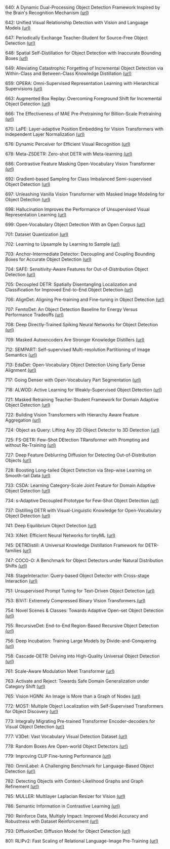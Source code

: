 
640: A Dynamic Dual-Processing Object Detection Framework Inspired by the Brain's Recognition Mechanism [(](https://openaccess.thecvf.com/content/ICCV2023/html/Zhang_A_Dynamic_Dual-Processing_Object_Detection_Framework_Inspired_by_the_Brains_ICCV_2023_paper.html)[url](https://openaccess.thecvf.com/content/ICCV2023/html/Zhang_A_Dynamic_Dual-Processing_Object_Detection_Framework_Inspired_by_the_Brains_ICCV_2023_paper.html)[)](https://openaccess.thecvf.com/content/ICCV2023/html/Zhang_A_Dynamic_Dual-Processing_Object_Detection_Framework_Inspired_by_the_Brains_ICCV_2023_paper.html)

642: Unified Visual Relationship Detection with Vision and Language Models [(](https://openaccess.thecvf.com/content/ICCV2023/html/Zhao_Unified_Visual_Relationship_Detection_with_Vision_and_Language_Models_ICCV_2023_paper.html)[url](https://openaccess.thecvf.com/content/ICCV2023/html/Zhao_Unified_Visual_Relationship_Detection_with_Vision_and_Language_Models_ICCV_2023_paper.html)[)](https://openaccess.thecvf.com/content/ICCV2023/html/Zhao_Unified_Visual_Relationship_Detection_with_Vision_and_Language_Models_ICCV_2023_paper.html)

647: Periodically Exchange Teacher-Student for Source-Free Object Detection [(](https://openaccess.thecvf.com/content/ICCV2023/html/Liu_Periodically_Exchange_Teacher-Student_for_Source-Free_Object_Detection_ICCV_2023_paper.html)[url](https://openaccess.thecvf.com/content/ICCV2023/html/Liu_Periodically_Exchange_Teacher-Student_for_Source-Free_Object_Detection_ICCV_2023_paper.html)[)](https://openaccess.thecvf.com/content/ICCV2023/html/Liu_Periodically_Exchange_Teacher-Student_for_Source-Free_Object_Detection_ICCV_2023_paper.html)

648: Spatial Self-Distillation for Object Detection with Inaccurate Bounding Boxes [(](https://openaccess.thecvf.com/content/ICCV2023/html/Wu_Spatial_Self-Distillation_for_Object_Detection_with_Inaccurate_Bounding_Boxes_ICCV_2023_paper.html)[url](https://openaccess.thecvf.com/content/ICCV2023/html/Wu_Spatial_Self-Distillation_for_Object_Detection_with_Inaccurate_Bounding_Boxes_ICCV_2023_paper.html)[)](https://openaccess.thecvf.com/content/ICCV2023/html/Wu_Spatial_Self-Distillation_for_Object_Detection_with_Inaccurate_Bounding_Boxes_ICCV_2023_paper.html)

649: Alleviating Catastrophic Forgetting of Incremental Object Detection via Within-Class and Between-Class Knowledge Distillation [(](https://openaccess.thecvf.com/content/ICCV2023/html/Kang_Alleviating_Catastrophic_Forgetting_of_Incremental_Object_Detection_via_Within-Class_and_ICCV_2023_paper.html)[url](https://openaccess.thecvf.com/content/ICCV2023/html/Kang_Alleviating_Catastrophic_Forgetting_of_Incremental_Object_Detection_via_Within-Class_and_ICCV_2023_paper.html)[)](https://openaccess.thecvf.com/content/ICCV2023/html/Kang_Alleviating_Catastrophic_Forgetting_of_Incremental_Object_Detection_via_Within-Class_and_ICCV_2023_paper.html)

659: OPERA: Omni-Supervised Representation Learning with Hierarchical Supervisions [(](https://openaccess.thecvf.com/content/ICCV2023/html/Wang_OPERA_Omni-Supervised_Representation_Learning_with_Hierarchical_Supervisions_ICCV_2023_paper.html)[url](https://openaccess.thecvf.com/content/ICCV2023/html/Wang_OPERA_Omni-Supervised_Representation_Learning_with_Hierarchical_Supervisions_ICCV_2023_paper.html)[)](https://openaccess.thecvf.com/content/ICCV2023/html/Wang_OPERA_Omni-Supervised_Representation_Learning_with_Hierarchical_Supervisions_ICCV_2023_paper.html)

663: Augmented Box Replay: Overcoming Foreground Shift for Incremental Object Detection [(](https://openaccess.thecvf.com/content/ICCV2023/html/Liu_Augmented_Box_Replay_Overcoming_Foreground_Shift_for_Incremental_Object_Detection_ICCV_2023_paper.html)[url](https://openaccess.thecvf.com/content/ICCV2023/html/Liu_Augmented_Box_Replay_Overcoming_Foreground_Shift_for_Incremental_Object_Detection_ICCV_2023_paper.html)[)](https://openaccess.thecvf.com/content/ICCV2023/html/Liu_Augmented_Box_Replay_Overcoming_Foreground_Shift_for_Incremental_Object_Detection_ICCV_2023_paper.html)

666: The Effectiveness of MAE Pre-Pretraining for Billion-Scale Pretraining [(](https://openaccess.thecvf.com/content/ICCV2023/html/Singh_The_Effectiveness_of_MAE_Pre-Pretraining_for_Billion-Scale_Pretraining_ICCV_2023_paper.html)[url](https://openaccess.thecvf.com/content/ICCV2023/html/Singh_The_Effectiveness_of_MAE_Pre-Pretraining_for_Billion-Scale_Pretraining_ICCV_2023_paper.html)[)](https://openaccess.thecvf.com/content/ICCV2023/html/Singh_The_Effectiveness_of_MAE_Pre-Pretraining_for_Billion-Scale_Pretraining_ICCV_2023_paper.html)

670: LaPE: Layer-adaptive Position Embedding for Vision Transformers with Independent Layer Normalization [(](https://openaccess.thecvf.com/content/ICCV2023/html/Yu_LaPE_Layer-adaptive_Position_Embedding_for_Vision_Transformers_with_Independent_Layer_ICCV_2023_paper.html)[url](https://openaccess.thecvf.com/content/ICCV2023/html/Yu_LaPE_Layer-adaptive_Position_Embedding_for_Vision_Transformers_with_Independent_Layer_ICCV_2023_paper.html)[)](https://openaccess.thecvf.com/content/ICCV2023/html/Yu_LaPE_Layer-adaptive_Position_Embedding_for_Vision_Transformers_with_Independent_Layer_ICCV_2023_paper.html)

676: Dynamic Perceiver for Efficient Visual Recognition [(](https://openaccess.thecvf.com/content/ICCV2023/html/Han_Dynamic_Perceiver_for_Efficient_Visual_Recognition_ICCV_2023_paper.html)[url](https://openaccess.thecvf.com/content/ICCV2023/html/Han_Dynamic_Perceiver_for_Efficient_Visual_Recognition_ICCV_2023_paper.html)[)](https://openaccess.thecvf.com/content/ICCV2023/html/Han_Dynamic_Perceiver_for_Efficient_Visual_Recognition_ICCV_2023_paper.html)

678: Meta-ZSDETR: Zero-shot DETR with Meta-learning [(](https://openaccess.thecvf.com/content/ICCV2023/html/Zhang_Meta-ZSDETR_Zero-shot_DETR_with_Meta-learning_ICCV_2023_paper.html)[url](https://openaccess.thecvf.com/content/ICCV2023/html/Zhang_Meta-ZSDETR_Zero-shot_DETR_with_Meta-learning_ICCV_2023_paper.html)[)](https://openaccess.thecvf.com/content/ICCV2023/html/Zhang_Meta-ZSDETR_Zero-shot_DETR_with_Meta-learning_ICCV_2023_paper.html)

686: Contrastive Feature Masking Open-Vocabulary Vision Transformer [(](https://openaccess.thecvf.com/content/ICCV2023/html/Kim_Contrastive_Feature_Masking_Open-Vocabulary_Vision_Transformer_ICCV_2023_paper.html)[url](https://openaccess.thecvf.com/content/ICCV2023/html/Kim_Contrastive_Feature_Masking_Open-Vocabulary_Vision_Transformer_ICCV_2023_paper.html)[)](https://openaccess.thecvf.com/content/ICCV2023/html/Kim_Contrastive_Feature_Masking_Open-Vocabulary_Vision_Transformer_ICCV_2023_paper.html)

692: Gradient-based Sampling for Class Imbalanced Semi-supervised Object Detection [(](https://openaccess.thecvf.com/content/ICCV2023/html/Li_Gradient-based_Sampling_for_Class_Imbalanced_Semi-supervised_Object_Detection_ICCV_2023_paper.html)[url](https://openaccess.thecvf.com/content/ICCV2023/html/Li_Gradient-based_Sampling_for_Class_Imbalanced_Semi-supervised_Object_Detection_ICCV_2023_paper.html)[)](https://openaccess.thecvf.com/content/ICCV2023/html/Li_Gradient-based_Sampling_for_Class_Imbalanced_Semi-supervised_Object_Detection_ICCV_2023_paper.html)

697: Unleashing Vanilla Vision Transformer with Masked Image Modeling for Object Detection [(](https://openaccess.thecvf.com/content/ICCV2023/html/Fang_Unleashing_Vanilla_Vision_Transformer_with_Masked_Image_Modeling_for_Object_ICCV_2023_paper.html)[url](https://openaccess.thecvf.com/content/ICCV2023/html/Fang_Unleashing_Vanilla_Vision_Transformer_with_Masked_Image_Modeling_for_Object_ICCV_2023_paper.html)[)](https://openaccess.thecvf.com/content/ICCV2023/html/Fang_Unleashing_Vanilla_Vision_Transformer_with_Masked_Image_Modeling_for_Object_ICCV_2023_paper.html)

698: Hallucination Improves the Performance of Unsupervised Visual Representation Learning [(](https://openaccess.thecvf.com/content/ICCV2023/html/Wu_Hallucination_Improves_the_Performance_of_Unsupervised_Visual_Representation_Learning_ICCV_2023_paper.html)[url](https://openaccess.thecvf.com/content/ICCV2023/html/Wu_Hallucination_Improves_the_Performance_of_Unsupervised_Visual_Representation_Learning_ICCV_2023_paper.html)[)](https://openaccess.thecvf.com/content/ICCV2023/html/Wu_Hallucination_Improves_the_Performance_of_Unsupervised_Visual_Representation_Learning_ICCV_2023_paper.html)

699: Open-Vocabulary Object Detection With an Open Corpus [(](https://openaccess.thecvf.com/content/ICCV2023/html/Wang_Open-Vocabulary_Object_Detection_With_an_Open_Corpus_ICCV_2023_paper.html)[url](https://openaccess.thecvf.com/content/ICCV2023/html/Wang_Open-Vocabulary_Object_Detection_With_an_Open_Corpus_ICCV_2023_paper.html)[)](https://openaccess.thecvf.com/content/ICCV2023/html/Wang_Open-Vocabulary_Object_Detection_With_an_Open_Corpus_ICCV_2023_paper.html)

701: Dataset Quantization [(](https://openaccess.thecvf.com/content/ICCV2023/html/Zhou_Dataset_Quantization_ICCV_2023_paper.html)[url](https://openaccess.thecvf.com/content/ICCV2023/html/Zhou_Dataset_Quantization_ICCV_2023_paper.html)[)](https://openaccess.thecvf.com/content/ICCV2023/html/Zhou_Dataset_Quantization_ICCV_2023_paper.html)

702: Learning to Upsample by Learning to Sample [(](https://openaccess.thecvf.com/content/ICCV2023/html/Liu_Learning_to_Upsample_by_Learning_to_Sample_ICCV_2023_paper.html)[url](https://openaccess.thecvf.com/content/ICCV2023/html/Liu_Learning_to_Upsample_by_Learning_to_Sample_ICCV_2023_paper.html)[)](https://openaccess.thecvf.com/content/ICCV2023/html/Liu_Learning_to_Upsample_by_Learning_to_Sample_ICCV_2023_paper.html)

703: Anchor-Intermediate Detector: Decoupling and Coupling Bounding Boxes for Accurate Object Detection [(](https://openaccess.thecvf.com/content/ICCV2023/html/Lv_Anchor-Intermediate_Detector_Decoupling_and_Coupling_Bounding_Boxes_for_Accurate_Object_ICCV_2023_paper.html)[url](https://openaccess.thecvf.com/content/ICCV2023/html/Lv_Anchor-Intermediate_Detector_Decoupling_and_Coupling_Bounding_Boxes_for_Accurate_Object_ICCV_2023_paper.html)[)](https://openaccess.thecvf.com/content/ICCV2023/html/Lv_Anchor-Intermediate_Detector_Decoupling_and_Coupling_Bounding_Boxes_for_Accurate_Object_ICCV_2023_paper.html)

704: SAFE: Sensitivity-Aware Features for Out-of-Distribution Object Detection [(](https://openaccess.thecvf.com/content/ICCV2023/html/Wilson_SAFE_Sensitivity-Aware_Features_for_Out-of-Distribution_Object_Detection_ICCV_2023_paper.html)[url](https://openaccess.thecvf.com/content/ICCV2023/html/Wilson_SAFE_Sensitivity-Aware_Features_for_Out-of-Distribution_Object_Detection_ICCV_2023_paper.html)[)](https://openaccess.thecvf.com/content/ICCV2023/html/Wilson_SAFE_Sensitivity-Aware_Features_for_Out-of-Distribution_Object_Detection_ICCV_2023_paper.html)

705: Decoupled DETR: Spatially Disentangling Localization and Classification for Improved End-to-End Object Detection [(](https://openaccess.thecvf.com/content/ICCV2023/html/Zhang_Decoupled_DETR_Spatially_Disentangling_Localization_and_Classification_for_Improved_End-to-End_ICCV_2023_paper.html)[url](https://openaccess.thecvf.com/content/ICCV2023/html/Zhang_Decoupled_DETR_Spatially_Disentangling_Localization_and_Classification_for_Improved_End-to-End_ICCV_2023_paper.html)[)](https://openaccess.thecvf.com/content/ICCV2023/html/Zhang_Decoupled_DETR_Spatially_Disentangling_Localization_and_Classification_for_Improved_End-to-End_ICCV_2023_paper.html)

706: AlignDet: Aligning Pre-training and Fine-tuning in Object Detection [(](https://openaccess.thecvf.com/content/ICCV2023/html/Li_AlignDet_Aligning_Pre-training_and_Fine-tuning_in_Object_Detection_ICCV_2023_paper.html)[url](https://openaccess.thecvf.com/content/ICCV2023/html/Li_AlignDet_Aligning_Pre-training_and_Fine-tuning_in_Object_Detection_ICCV_2023_paper.html)[)](https://openaccess.thecvf.com/content/ICCV2023/html/Li_AlignDet_Aligning_Pre-training_and_Fine-tuning_in_Object_Detection_ICCV_2023_paper.html)

707: FemtoDet: An Object Detection Baseline for Energy Versus Performance Tradeoffs [(](https://openaccess.thecvf.com/content/ICCV2023/html/Tu_FemtoDet_An_Object_Detection_Baseline_for_Energy_Versus_Performance_Tradeoffs_ICCV_2023_paper.html)[url](https://openaccess.thecvf.com/content/ICCV2023/html/Tu_FemtoDet_An_Object_Detection_Baseline_for_Energy_Versus_Performance_Tradeoffs_ICCV_2023_paper.html)[)](https://openaccess.thecvf.com/content/ICCV2023/html/Tu_FemtoDet_An_Object_Detection_Baseline_for_Energy_Versus_Performance_Tradeoffs_ICCV_2023_paper.html)

708: Deep Directly-Trained Spiking Neural Networks for Object Detection [(](https://openaccess.thecvf.com/content/ICCV2023/html/Su_Deep_Directly-Trained_Spiking_Neural_Networks_for_Object_Detection_ICCV_2023_paper.html)[url](https://openaccess.thecvf.com/content/ICCV2023/html/Su_Deep_Directly-Trained_Spiking_Neural_Networks_for_Object_Detection_ICCV_2023_paper.html)[)](https://openaccess.thecvf.com/content/ICCV2023/html/Su_Deep_Directly-Trained_Spiking_Neural_Networks_for_Object_Detection_ICCV_2023_paper.html)

709: Masked Autoencoders Are Stronger Knowledge Distillers [(](https://openaccess.thecvf.com/content/ICCV2023/html/Lao_Masked_Autoencoders_Are_Stronger_Knowledge_Distillers_ICCV_2023_paper.html)[url](https://openaccess.thecvf.com/content/ICCV2023/html/Lao_Masked_Autoencoders_Are_Stronger_Knowledge_Distillers_ICCV_2023_paper.html)[)](https://openaccess.thecvf.com/content/ICCV2023/html/Lao_Masked_Autoencoders_Are_Stronger_Knowledge_Distillers_ICCV_2023_paper.html)

712: SEMPART: Self-supervised Multi-resolution Partitioning of Image Semantics [(](https://openaccess.thecvf.com/content/ICCV2023/html/Ravindran_SEMPART_Self-supervised_Multi-resolution_Partitioning_of_Image_Semantics_ICCV_2023_paper.html)[url](https://openaccess.thecvf.com/content/ICCV2023/html/Ravindran_SEMPART_Self-supervised_Multi-resolution_Partitioning_of_Image_Semantics_ICCV_2023_paper.html)[)](https://openaccess.thecvf.com/content/ICCV2023/html/Ravindran_SEMPART_Self-supervised_Multi-resolution_Partitioning_of_Image_Semantics_ICCV_2023_paper.html)

713: EdaDet: Open-Vocabulary Object Detection Using Early Dense Alignment [(](https://openaccess.thecvf.com/content/ICCV2023/html/Shi_EdaDet_Open-Vocabulary_Object_Detection_Using_Early_Dense_Alignment_ICCV_2023_paper.html)[url](https://openaccess.thecvf.com/content/ICCV2023/html/Shi_EdaDet_Open-Vocabulary_Object_Detection_Using_Early_Dense_Alignment_ICCV_2023_paper.html)[)](https://openaccess.thecvf.com/content/ICCV2023/html/Shi_EdaDet_Open-Vocabulary_Object_Detection_Using_Early_Dense_Alignment_ICCV_2023_paper.html)

717: Going Denser with Open-Vocabulary Part Segmentation [(](https://openaccess.thecvf.com/content/ICCV2023/html/Sun_Going_Denser_with_Open-Vocabulary_Part_Segmentation_ICCV_2023_paper.html)[url](https://openaccess.thecvf.com/content/ICCV2023/html/Sun_Going_Denser_with_Open-Vocabulary_Part_Segmentation_ICCV_2023_paper.html)[)](https://openaccess.thecvf.com/content/ICCV2023/html/Sun_Going_Denser_with_Open-Vocabulary_Part_Segmentation_ICCV_2023_paper.html)

718: ALWOD: Active Learning for Weakly-Supervised Object Detection [(](https://openaccess.thecvf.com/content/ICCV2023/html/Wang_ALWOD_Active_Learning_for_Weakly-Supervised_Object_Detection_ICCV_2023_paper.html)[url](https://openaccess.thecvf.com/content/ICCV2023/html/Wang_ALWOD_Active_Learning_for_Weakly-Supervised_Object_Detection_ICCV_2023_paper.html)[)](https://openaccess.thecvf.com/content/ICCV2023/html/Wang_ALWOD_Active_Learning_for_Weakly-Supervised_Object_Detection_ICCV_2023_paper.html)

721: Masked Retraining Teacher-Student Framework for Domain Adaptive Object Detection [(](https://openaccess.thecvf.com/content/ICCV2023/html/Zhao_Masked_Retraining_Teacher-Student_Framework_for_Domain_Adaptive_Object_Detection_ICCV_2023_paper.html)[url](https://openaccess.thecvf.com/content/ICCV2023/html/Zhao_Masked_Retraining_Teacher-Student_Framework_for_Domain_Adaptive_Object_Detection_ICCV_2023_paper.html)[)](https://openaccess.thecvf.com/content/ICCV2023/html/Zhao_Masked_Retraining_Teacher-Student_Framework_for_Domain_Adaptive_Object_Detection_ICCV_2023_paper.html)

722: Building Vision Transformers with Hierarchy Aware Feature Aggregation [(](https://openaccess.thecvf.com/content/ICCV2023/html/Chen_Building_Vision_Transformers_with_Hierarchy_Aware_Feature_Aggregation_ICCV_2023_paper.html)[url](https://openaccess.thecvf.com/content/ICCV2023/html/Chen_Building_Vision_Transformers_with_Hierarchy_Aware_Feature_Aggregation_ICCV_2023_paper.html)[)](https://openaccess.thecvf.com/content/ICCV2023/html/Chen_Building_Vision_Transformers_with_Hierarchy_Aware_Feature_Aggregation_ICCV_2023_paper.html)

724: Object as Query: Lifting Any 2D Object Detector to 3D Detection [(](https://openaccess.thecvf.com/content/ICCV2023/html/Wang_Object_as_Query_Lifting_Any_2D_Object_Detector_to_3D_ICCV_2023_paper.html)[url](https://openaccess.thecvf.com/content/ICCV2023/html/Wang_Object_as_Query_Lifting_Any_2D_Object_Detector_to_3D_ICCV_2023_paper.html)[)](https://openaccess.thecvf.com/content/ICCV2023/html/Wang_Object_as_Query_Lifting_Any_2D_Object_Detector_to_3D_ICCV_2023_paper.html)

725: FS-DETR: Few-Shot DEtection TRansformer with Prompting and without Re-Training [(](https://openaccess.thecvf.com/content/ICCV2023/html/Bulat_FS-DETR_Few-Shot_DEtection_TRansformer_with_Prompting_and_without_Re-Training_ICCV_2023_paper.html)[url](https://openaccess.thecvf.com/content/ICCV2023/html/Bulat_FS-DETR_Few-Shot_DEtection_TRansformer_with_Prompting_and_without_Re-Training_ICCV_2023_paper.html)[)](https://openaccess.thecvf.com/content/ICCV2023/html/Bulat_FS-DETR_Few-Shot_DEtection_TRansformer_with_Prompting_and_without_Re-Training_ICCV_2023_paper.html)

727: Deep Feature Deblurring Diffusion for Detecting Out-of-Distribution Objects [(](https://openaccess.thecvf.com/content/ICCV2023/html/Wu_Deep_Feature_Deblurring_Diffusion_for_Detecting_Out-of-Distribution_Objects_ICCV_2023_paper.html)[url](https://openaccess.thecvf.com/content/ICCV2023/html/Wu_Deep_Feature_Deblurring_Diffusion_for_Detecting_Out-of-Distribution_Objects_ICCV_2023_paper.html)[)](https://openaccess.thecvf.com/content/ICCV2023/html/Wu_Deep_Feature_Deblurring_Diffusion_for_Detecting_Out-of-Distribution_Objects_ICCV_2023_paper.html)

728: Boosting Long-tailed Object Detection via Step-wise Learning on Smooth-tail Data [(](https://openaccess.thecvf.com/content/ICCV2023/html/Dong_Boosting_Long-tailed_Object_Detection_via_Step-wise_Learning_on_Smooth-tail_Data_ICCV_2023_paper.html)[url](https://openaccess.thecvf.com/content/ICCV2023/html/Dong_Boosting_Long-tailed_Object_Detection_via_Step-wise_Learning_on_Smooth-tail_Data_ICCV_2023_paper.html)[)](https://openaccess.thecvf.com/content/ICCV2023/html/Dong_Boosting_Long-tailed_Object_Detection_via_Step-wise_Learning_on_Smooth-tail_Data_ICCV_2023_paper.html)

733: CSDA: Learning Category-Scale Joint Feature for Domain Adaptive Object Detection [(](https://openaccess.thecvf.com/content/ICCV2023/html/Gao_CSDA_Learning_Category-Scale_Joint_Feature_for_Domain_Adaptive_Object_Detection_ICCV_2023_paper.html)[url](https://openaccess.thecvf.com/content/ICCV2023/html/Gao_CSDA_Learning_Category-Scale_Joint_Feature_for_Domain_Adaptive_Object_Detection_ICCV_2023_paper.html)[)](https://openaccess.thecvf.com/content/ICCV2023/html/Gao_CSDA_Learning_Category-Scale_Joint_Feature_for_Domain_Adaptive_Object_Detection_ICCV_2023_paper.html)

734: s-Adaptive Decoupled Prototype for Few-Shot Object Detection [(](https://openaccess.thecvf.com/content/ICCV2023/html/Du_s-Adaptive_Decoupled_Prototype_for_Few-Shot_Object_Detection_ICCV_2023_paper.html)[url](https://openaccess.thecvf.com/content/ICCV2023/html/Du_s-Adaptive_Decoupled_Prototype_for_Few-Shot_Object_Detection_ICCV_2023_paper.html)[)](https://openaccess.thecvf.com/content/ICCV2023/html/Du_s-Adaptive_Decoupled_Prototype_for_Few-Shot_Object_Detection_ICCV_2023_paper.html)

737: Distilling DETR with Visual-Linguistic Knowledge for Open-Vocabulary Object Detection [(](https://openaccess.thecvf.com/content/ICCV2023/html/Li_Distilling_DETR_with_Visual-Linguistic_Knowledge_for_Open-Vocabulary_Object_Detection_ICCV_2023_paper.html)[url](https://openaccess.thecvf.com/content/ICCV2023/html/Li_Distilling_DETR_with_Visual-Linguistic_Knowledge_for_Open-Vocabulary_Object_Detection_ICCV_2023_paper.html)[)](https://openaccess.thecvf.com/content/ICCV2023/html/Li_Distilling_DETR_with_Visual-Linguistic_Knowledge_for_Open-Vocabulary_Object_Detection_ICCV_2023_paper.html)

741: Deep Equilibrium Object Detection [(](https://openaccess.thecvf.com/content/ICCV2023/html/Wang_Deep_Equilibrium_Object_Detection_ICCV_2023_paper.html)[url](https://openaccess.thecvf.com/content/ICCV2023/html/Wang_Deep_Equilibrium_Object_Detection_ICCV_2023_paper.html)[)](https://openaccess.thecvf.com/content/ICCV2023/html/Wang_Deep_Equilibrium_Object_Detection_ICCV_2023_paper.html)

743: XiNet: Efficient Neural Networks for tinyML [(](https://openaccess.thecvf.com/content/ICCV2023/html/Ancilotto_XiNet_Efficient_Neural_Networks_for_tinyML_ICCV_2023_paper.html)[url](https://openaccess.thecvf.com/content/ICCV2023/html/Ancilotto_XiNet_Efficient_Neural_Networks_for_tinyML_ICCV_2023_paper.html)[)](https://openaccess.thecvf.com/content/ICCV2023/html/Ancilotto_XiNet_Efficient_Neural_Networks_for_tinyML_ICCV_2023_paper.html)

745: DETRDistill: A Universal Knowledge Distillation Framework for DETR-families [(](https://openaccess.thecvf.com/content/ICCV2023/html/Chang_DETRDistill_A_Universal_Knowledge_Distillation_Framework_for_DETR-families_ICCV_2023_paper.html)[url](https://openaccess.thecvf.com/content/ICCV2023/html/Chang_DETRDistill_A_Universal_Knowledge_Distillation_Framework_for_DETR-families_ICCV_2023_paper.html)[)](https://openaccess.thecvf.com/content/ICCV2023/html/Chang_DETRDistill_A_Universal_Knowledge_Distillation_Framework_for_DETR-families_ICCV_2023_paper.html)

747: COCO-O: A Benchmark for Object Detectors under Natural Distribution Shifts [(](https://openaccess.thecvf.com/content/ICCV2023/html/Mao_COCO-O_A_Benchmark_for_Object_Detectors_under_Natural_Distribution_Shifts_ICCV_2023_paper.html)[url](https://openaccess.thecvf.com/content/ICCV2023/html/Mao_COCO-O_A_Benchmark_for_Object_Detectors_under_Natural_Distribution_Shifts_ICCV_2023_paper.html)[)](https://openaccess.thecvf.com/content/ICCV2023/html/Mao_COCO-O_A_Benchmark_for_Object_Detectors_under_Natural_Distribution_Shifts_ICCV_2023_paper.html)

748: StageInteractor: Query-based Object Detector with Cross-stage Interaction [(](https://openaccess.thecvf.com/content/ICCV2023/html/Teng_StageInteractor_Query-based_Object_Detector_with_Cross-stage_Interaction_ICCV_2023_paper.html)[url](https://openaccess.thecvf.com/content/ICCV2023/html/Teng_StageInteractor_Query-based_Object_Detector_with_Cross-stage_Interaction_ICCV_2023_paper.html)[)](https://openaccess.thecvf.com/content/ICCV2023/html/Teng_StageInteractor_Query-based_Object_Detector_with_Cross-stage_Interaction_ICCV_2023_paper.html)

751: Unsupervised Prompt Tuning for Text-Driven Object Detection [(](https://openaccess.thecvf.com/content/ICCV2023/html/He_Unsupervised_Prompt_Tuning_for_Text-Driven_Object_Detection_ICCV_2023_paper.html)[url](https://openaccess.thecvf.com/content/ICCV2023/html/He_Unsupervised_Prompt_Tuning_for_Text-Driven_Object_Detection_ICCV_2023_paper.html)[)](https://openaccess.thecvf.com/content/ICCV2023/html/He_Unsupervised_Prompt_Tuning_for_Text-Driven_Object_Detection_ICCV_2023_paper.html)

753: BiViT: Extremely Compressed Binary Vision Transformers [(](https://openaccess.thecvf.com/content/ICCV2023/html/He_BiViT_Extremely_Compressed_Binary_Vision_Transformers_ICCV_2023_paper.html)[url](https://openaccess.thecvf.com/content/ICCV2023/html/He_BiViT_Extremely_Compressed_Binary_Vision_Transformers_ICCV_2023_paper.html)[)](https://openaccess.thecvf.com/content/ICCV2023/html/He_BiViT_Extremely_Compressed_Binary_Vision_Transformers_ICCV_2023_paper.html)

754: Novel Scenes & Classes: Towards Adaptive Open-set Object Detection [(](https://openaccess.thecvf.com/content/ICCV2023/html/Li_Novel_Scenes__Classes_Towards_Adaptive_Open-set_Object_Detection_ICCV_2023_paper.html)[url](https://openaccess.thecvf.com/content/ICCV2023/html/Li_Novel_Scenes__Classes_Towards_Adaptive_Open-set_Object_Detection_ICCV_2023_paper.html)[)](https://openaccess.thecvf.com/content/ICCV2023/html/Li_Novel_Scenes__Classes_Towards_Adaptive_Open-set_Object_Detection_ICCV_2023_paper.html)

755: RecursiveDet: End-to-End Region-Based Recursive Object Detection [(](https://openaccess.thecvf.com/content/ICCV2023/html/Zhao_RecursiveDet_End-to-End_Region-Based_Recursive_Object_Detection_ICCV_2023_paper.html)[url](https://openaccess.thecvf.com/content/ICCV2023/html/Zhao_RecursiveDet_End-to-End_Region-Based_Recursive_Object_Detection_ICCV_2023_paper.html)[)](https://openaccess.thecvf.com/content/ICCV2023/html/Zhao_RecursiveDet_End-to-End_Region-Based_Recursive_Object_Detection_ICCV_2023_paper.html)

756: Deep Incubation: Training Large Models by Divide-and-Conquering [(](https://openaccess.thecvf.com/content/ICCV2023/html/Ni_Deep_Incubation_Training_Large_Models_by_Divide-and-Conquering_ICCV_2023_paper.html)[url](https://openaccess.thecvf.com/content/ICCV2023/html/Ni_Deep_Incubation_Training_Large_Models_by_Divide-and-Conquering_ICCV_2023_paper.html)[)](https://openaccess.thecvf.com/content/ICCV2023/html/Ni_Deep_Incubation_Training_Large_Models_by_Divide-and-Conquering_ICCV_2023_paper.html)

758: Cascade-DETR: Delving into High-Quality Universal Object Detection [(](https://openaccess.thecvf.com/content/ICCV2023/html/Ye_Cascade-DETR_Delving_into_High-Quality_Universal_Object_Detection_ICCV_2023_paper.html)[url](https://openaccess.thecvf.com/content/ICCV2023/html/Ye_Cascade-DETR_Delving_into_High-Quality_Universal_Object_Detection_ICCV_2023_paper.html)[)](https://openaccess.thecvf.com/content/ICCV2023/html/Ye_Cascade-DETR_Delving_into_High-Quality_Universal_Object_Detection_ICCV_2023_paper.html)

761: Scale-Aware Modulation Meet Transformer [(](https://openaccess.thecvf.com/content/ICCV2023/html/Lin_Scale-Aware_Modulation_Meet_Transformer_ICCV_2023_paper.html)[url](https://openaccess.thecvf.com/content/ICCV2023/html/Lin_Scale-Aware_Modulation_Meet_Transformer_ICCV_2023_paper.html)[)](https://openaccess.thecvf.com/content/ICCV2023/html/Lin_Scale-Aware_Modulation_Meet_Transformer_ICCV_2023_paper.html)

763: Activate and Reject: Towards Safe Domain Generalization under Category Shift [(](https://openaccess.thecvf.com/content/ICCV2023/html/Chen_Activate_and_Reject_Towards_Safe_Domain_Generalization_under_Category_Shift_ICCV_2023_paper.html)[url](https://openaccess.thecvf.com/content/ICCV2023/html/Chen_Activate_and_Reject_Towards_Safe_Domain_Generalization_under_Category_Shift_ICCV_2023_paper.html)[)](https://openaccess.thecvf.com/content/ICCV2023/html/Chen_Activate_and_Reject_Towards_Safe_Domain_Generalization_under_Category_Shift_ICCV_2023_paper.html)

765: Vision HGNN: An Image is More than a Graph of Nodes [(](https://openaccess.thecvf.com/content/ICCV2023/html/Han_Vision_HGNN_An_Image_is_More_than_a_Graph_of_ICCV_2023_paper.html)[url](https://openaccess.thecvf.com/content/ICCV2023/html/Han_Vision_HGNN_An_Image_is_More_than_a_Graph_of_ICCV_2023_paper.html)[)](https://openaccess.thecvf.com/content/ICCV2023/html/Han_Vision_HGNN_An_Image_is_More_than_a_Graph_of_ICCV_2023_paper.html)

772: MOST: Multiple Object Localization with Self-Supervised Transformers for Object Discovery [(](https://openaccess.thecvf.com/content/ICCV2023/html/Rambhatla_MOST_Multiple_Object_Localization_with_Self-Supervised_Transformers_for_Object_Discovery_ICCV_2023_paper.html)[url](https://openaccess.thecvf.com/content/ICCV2023/html/Rambhatla_MOST_Multiple_Object_Localization_with_Self-Supervised_Transformers_for_Object_Discovery_ICCV_2023_paper.html)[)](https://openaccess.thecvf.com/content/ICCV2023/html/Rambhatla_MOST_Multiple_Object_Localization_with_Self-Supervised_Transformers_for_Object_Discovery_ICCV_2023_paper.html)

773: Integrally Migrating Pre-trained Transformer Encoder-decoders for Visual Object Detection [(](https://openaccess.thecvf.com/content/ICCV2023/html/Liu_Integrally_Migrating_Pre-trained_Transformer_Encoder-decoders_for_Visual_Object_Detection_ICCV_2023_paper.html)[url](https://openaccess.thecvf.com/content/ICCV2023/html/Liu_Integrally_Migrating_Pre-trained_Transformer_Encoder-decoders_for_Visual_Object_Detection_ICCV_2023_paper.html)[)](https://openaccess.thecvf.com/content/ICCV2023/html/Liu_Integrally_Migrating_Pre-trained_Transformer_Encoder-decoders_for_Visual_Object_Detection_ICCV_2023_paper.html)

777: V3Det: Vast Vocabulary Visual Detection Dataset [(](https://openaccess.thecvf.com/content/ICCV2023/html/Wang_V3Det_Vast_Vocabulary_Visual_Detection_Dataset_ICCV_2023_paper.html)[url](https://openaccess.thecvf.com/content/ICCV2023/html/Wang_V3Det_Vast_Vocabulary_Visual_Detection_Dataset_ICCV_2023_paper.html)[)](https://openaccess.thecvf.com/content/ICCV2023/html/Wang_V3Det_Vast_Vocabulary_Visual_Detection_Dataset_ICCV_2023_paper.html)

778: Random Boxes Are Open-world Object Detectors [(](https://openaccess.thecvf.com/content/ICCV2023/html/Wang_Random_Boxes_Are_Open-world_Object_Detectors_ICCV_2023_paper.html)[url](https://openaccess.thecvf.com/content/ICCV2023/html/Wang_Random_Boxes_Are_Open-world_Object_Detectors_ICCV_2023_paper.html)[)](https://openaccess.thecvf.com/content/ICCV2023/html/Wang_Random_Boxes_Are_Open-world_Object_Detectors_ICCV_2023_paper.html)

779: Improving CLIP Fine-tuning Performance [(](https://openaccess.thecvf.com/content/ICCV2023/html/Wei_Improving_CLIP_Fine-tuning_Performance_ICCV_2023_paper.html)[url](https://openaccess.thecvf.com/content/ICCV2023/html/Wei_Improving_CLIP_Fine-tuning_Performance_ICCV_2023_paper.html)[)](https://openaccess.thecvf.com/content/ICCV2023/html/Wei_Improving_CLIP_Fine-tuning_Performance_ICCV_2023_paper.html)

780: OmniLabel: A Challenging Benchmark for Language-Based Object Detection [(](https://openaccess.thecvf.com/content/ICCV2023/html/Schulter_OmniLabel_A_Challenging_Benchmark_for_Language-Based_Object_Detection_ICCV_2023_paper.html)[url](https://openaccess.thecvf.com/content/ICCV2023/html/Schulter_OmniLabel_A_Challenging_Benchmark_for_Language-Based_Object_Detection_ICCV_2023_paper.html)[)](https://openaccess.thecvf.com/content/ICCV2023/html/Schulter_OmniLabel_A_Challenging_Benchmark_for_Language-Based_Object_Detection_ICCV_2023_paper.html)

782: Detecting Objects with Context-Likelihood Graphs and Graph Refinement [(](https://openaccess.thecvf.com/content/ICCV2023/html/Bhowmik_Detecting_Objects_with_Context-Likelihood_Graphs_and_Graph_Refinement_ICCV_2023_paper.html)[url](https://openaccess.thecvf.com/content/ICCV2023/html/Bhowmik_Detecting_Objects_with_Context-Likelihood_Graphs_and_Graph_Refinement_ICCV_2023_paper.html)[)](https://openaccess.thecvf.com/content/ICCV2023/html/Bhowmik_Detecting_Objects_with_Context-Likelihood_Graphs_and_Graph_Refinement_ICCV_2023_paper.html)

785: MULLER: Multilayer Laplacian Resizer for Vision [(](https://openaccess.thecvf.com/content/ICCV2023/html/Tu_MULLER_Multilayer_Laplacian_Resizer_for_Vision_ICCV_2023_paper.html)[url](https://openaccess.thecvf.com/content/ICCV2023/html/Tu_MULLER_Multilayer_Laplacian_Resizer_for_Vision_ICCV_2023_paper.html)[)](https://openaccess.thecvf.com/content/ICCV2023/html/Tu_MULLER_Multilayer_Laplacian_Resizer_for_Vision_ICCV_2023_paper.html)

786: Semantic Information in Contrastive Learning [(](https://openaccess.thecvf.com/content/ICCV2023/html/Quan_Semantic_Information_in_Contrastive_Learning_ICCV_2023_paper.html)[url](https://openaccess.thecvf.com/content/ICCV2023/html/Quan_Semantic_Information_in_Contrastive_Learning_ICCV_2023_paper.html)[)](https://openaccess.thecvf.com/content/ICCV2023/html/Quan_Semantic_Information_in_Contrastive_Learning_ICCV_2023_paper.html)

790: Reinforce Data, Multiply Impact: Improved Model Accuracy and Robustness with Dataset Reinforcement [(](https://openaccess.thecvf.com/content/ICCV2023/html/Faghri_Reinforce_Data_Multiply_Impact_Improved_Model_Accuracy_and_Robustness_with_ICCV_2023_paper.html)[url](https://openaccess.thecvf.com/content/ICCV2023/html/Faghri_Reinforce_Data_Multiply_Impact_Improved_Model_Accuracy_and_Robustness_with_ICCV_2023_paper.html)[)](https://openaccess.thecvf.com/content/ICCV2023/html/Faghri_Reinforce_Data_Multiply_Impact_Improved_Model_Accuracy_and_Robustness_with_ICCV_2023_paper.html)

793: DiffusionDet: Diffusion Model for Object Detection [(url)](https://openaccess.thecvf.com/content/ICCV2023/html/Chen_DiffusionDet_Diffusion_Model_for_Object_Detection_ICCV_2023_paper.html)

801: RLIPv2: Fast Scaling of Relational Language-Image Pre-Training [(](https://openaccess.thecvf.com/content/ICCV2023/html/Yuan_RLIPv2_Fast_Scaling_of_Relational_Language-Image_Pre-Training_ICCV_2023_paper.html)[url](https://openaccess.thecvf.com/content/ICCV2023/html/Yuan_RLIPv2_Fast_Scaling_of_Relational_Language-Image_Pre-Training_ICCV_2023_paper.html)[)](https://openaccess.thecvf.com/content/ICCV2023/html/Yuan_RLIPv2_Fast_Scaling_of_Relational_Language-Image_Pre-Training_ICCV_2023_paper.html)
